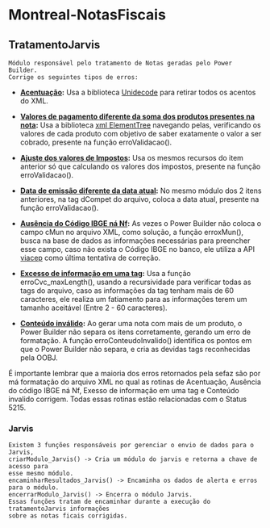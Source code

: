 # Montreal-NotasFiscais
## TratamentoJarvis
    Módulo responsável pelo tratamento de Notas geradas pelo Power Builder.
    Corrige os seguintes tipos de erros:
* **[Acentuação](https://www.oobj.com.br/bc/article/erros-e-rejei%C3%A7%C3%B5es-na-emiss%C3%A3o-de-nfe-e-nfce-mapeados-no-oobj-dfe-453.html):**
Usa a biblioteca [Unidecode](https://pypi.org/project/Unidecode/) para retirar todos os acentos do XML.

* **[Valores de pagamento diferente da soma dos produtos presentes na nota](https://www.oobj.com.br/bc/article/rejei%C3%A7%C3%A3o-605-total-do-vserv-difere-do-somat%C3%B3rio-do-vprod-dos-itens-sujeitos-ao-issqn-como-resolver-317.html):**
Usa a biblioteca [xml ElementTree](https://docs.python.org/3/library/xml.etree.elementtree.html) navegando pelas, verificando os valores de cada produto com objetivo de saber exatamente o valor a ser cobrado, presente na função
erroValidacao(). 

* **[Ajuste dos valores de Impostos](https://www.oobj.com.br/bc/article/rejei%C3%A7%C3%A3o-605-total-do-vserv-difere-do-somat%C3%B3rio-do-vprod-dos-itens-sujeitos-ao-issqn-como-resolver-317.html):** Usa os mesmos recursos do item anterior
só que calculando os valores dos impostos, presente na função
erroValidacao(). 
* **[Data de emissão diferente da data atual](https://www.oobj.com.br/bc/article/rejei%C3%A7%C3%A3o-704-nfc-e-com-data-hora-de-emiss%C3%A3o-atrasada-como-resolver-124.html):**
No mesmo módulo dos 2 itens anteriores, na tag dCompet do arquivo, coloca a data atual, presente na função
erroValidacao(). 
* **[Ausência do Código IBGE ná Nf](https://www.oobj.com.br/bc/article/erros-e-rejei%C3%A7%C3%B5es-na-emiss%C3%A3o-de-nfe-e-nfce-mapeados-no-oobj-dfe-453.html):**
As vezes o Power Builder não coloca o campo cMun no arquivo XML, como solução, a função erroxMun(), busca na base de dados
as informações necessárias para preencher esse campo, caso não exista o Código IBGE no banco,
ele utiliza a API [viacep](http://viacep.com.br/ws/70306901/json/) como última tentativa de correção.
* **[Excesso de informação em uma tag](https://www.oobj.com.br/bc/article/erros-e-rejei%C3%A7%C3%B5es-na-emiss%C3%A3o-de-nfe-e-nfce-mapeados-no-oobj-dfe-453.html):**
Usa a função erroCvc_maxLength(), usando a recursividade para verificar todas as tags do arquivo,
caso as informações da tag tenham mais de 60 caracteres, ele realiza um fatiamento para as informações
terem um tamanho aceitável (Entre 2 - 60 caracteres).
* **[Conteúdo inválido](https://www.oobj.com.br/bc/article/erros-e-rejei%C3%A7%C3%B5es-na-emiss%C3%A3o-de-nfe-e-nfce-mapeados-no-oobj-dfe-453.html):**
Ao gerar uma nota com mais de um produto, o Power Builder não separa os itens corretamente, gerando um erro de formatação. A
função erroConteudoInvalido() identifica os pontos em que o Power Builder não separa, e cria as devidas tags reconhecidas pela OOBJ.  

É importante lembrar que a maioria dos erros retornados pela sefaz são por 
má formatação do arquivo XML no qual as rotinas de Acentuação, Ausência do código IBGE
ná Nf, Exesso de informação em uma tag e Conteúdo invalido corrigem. Todas essas
rotinas estão relacionadas com o Status 5215.
### Jarvis
    Existem 3 funções responsáveis por gerenciar o envio de dados para o Jarvis, 
    criarModulo_Jarvis() -> Cria um módulo do jarvis e retorna a chave de acesso para
    esse mesmo módulo.
    encaminharResultados_Jarvis() -> Encaminha os dados de alerta e erros para o módulo.
    encerrarModulo_Jarvis() -> Encerra o módulo Jarvis.
    Essas funções tratam de encaminhar durante a execução do tratamentoJarvis informações
    sobre as notas ficais corrigidas.
    
